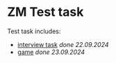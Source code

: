 # ZM Test task

Test task includes:

- [interview task](https://github.com/GoodValts/zm-test-task/blob/main/interview-task.js) _done 22.09.2024_
- [game](https://github.com/GoodValts/zm-test-task/blob/main/game) _done 23.09.2024_

